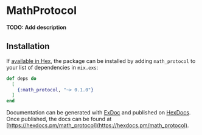 # MathProtocol

**TODO: Add description**

## Installation

If [available in Hex](https://hex.pm/docs/publish), the package can be installed
by adding `math_protocol` to your list of dependencies in `mix.exs`:

```elixir
def deps do
  [
    {:math_protocol, "~> 0.1.0"}
  ]
end
```

Documentation can be generated with [ExDoc](https://github.com/elixir-lang/ex_doc)
and published on [HexDocs](https://hexdocs.pm). Once published, the docs can
be found at [https://hexdocs.pm/math_protocol](https://hexdocs.pm/math_protocol).

